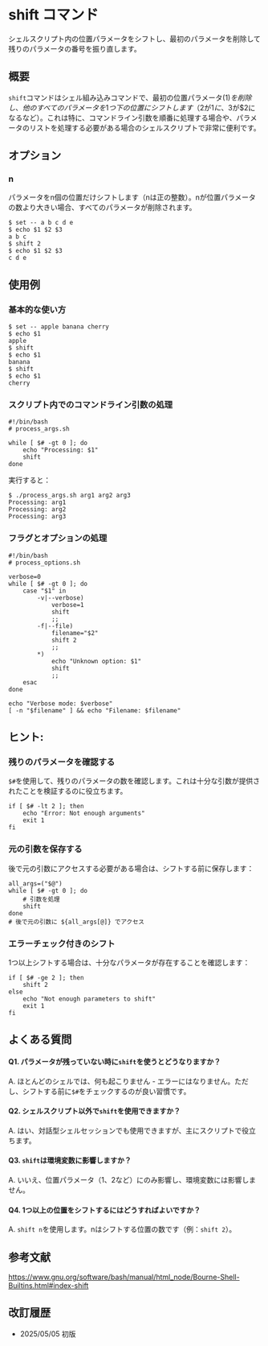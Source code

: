 # shift コマンド

シェルスクリプト内の位置パラメータをシフトし、最初のパラメータを削除して残りのパラメータの番号を振り直します。

## 概要

`shift`コマンドはシェル組み込みコマンドで、最初の位置パラメータ($1)を削除し、他のすべてのパラメータを1つ下の位置にシフトします（$2が$1に、$3が$2になるなど）。これは特に、コマンドライン引数を順番に処理する場合や、パラメータのリストを処理する必要がある場合のシェルスクリプトで非常に便利です。

## オプション

### **n**

パラメータをn個の位置だけシフトします（nは正の整数）。nが位置パラメータの数より大きい場合、すべてのパラメータが削除されます。

```console
$ set -- a b c d e
$ echo $1 $2 $3
a b c
$ shift 2
$ echo $1 $2 $3
c d e
```

## 使用例

### 基本的な使い方

```console
$ set -- apple banana cherry
$ echo $1
apple
$ shift
$ echo $1
banana
$ shift
$ echo $1
cherry
```

### スクリプト内でのコマンドライン引数の処理

```console
#!/bin/bash
# process_args.sh

while [ $# -gt 0 ]; do
    echo "Processing: $1"
    shift
done
```

実行すると：

```console
$ ./process_args.sh arg1 arg2 arg3
Processing: arg1
Processing: arg2
Processing: arg3
```

### フラグとオプションの処理

```console
#!/bin/bash
# process_options.sh

verbose=0
while [ $# -gt 0 ]; do
    case "$1" in
        -v|--verbose)
            verbose=1
            shift
            ;;
        -f|--file)
            filename="$2"
            shift 2
            ;;
        *)
            echo "Unknown option: $1"
            shift
            ;;
    esac
done

echo "Verbose mode: $verbose"
[ -n "$filename" ] && echo "Filename: $filename"
```

## ヒント:

### 残りのパラメータを確認する

`$#`を使用して、残りのパラメータの数を確認します。これは十分な引数が提供されたことを検証するのに役立ちます。

```console
if [ $# -lt 2 ]; then
    echo "Error: Not enough arguments"
    exit 1
fi
```

### 元の引数を保存する

後で元の引数にアクセスする必要がある場合は、シフトする前に保存します：

```console
all_args=("$@")
while [ $# -gt 0 ]; do
    # 引数を処理
    shift
done
# 後で元の引数に ${all_args[@]} でアクセス
```

### エラーチェック付きのシフト

1つ以上シフトする場合は、十分なパラメータが存在することを確認します：

```console
if [ $# -ge 2 ]; then
    shift 2
else
    echo "Not enough parameters to shift"
    exit 1
fi
```

## よくある質問

#### Q1. パラメータが残っていない時に`shift`を使うとどうなりますか？
A. ほとんどのシェルでは、何も起こりません - エラーにはなりません。ただし、シフトする前に`$#`をチェックするのが良い習慣です。

#### Q2. シェルスクリプト以外で`shift`を使用できますか？
A. はい、対話型シェルセッションでも使用できますが、主にスクリプトで役立ちます。

#### Q3. `shift`は環境変数に影響しますか？
A. いいえ、位置パラメータ（$1、$2など）にのみ影響し、環境変数には影響しません。

#### Q4. 1つ以上の位置をシフトするにはどうすればよいですか？
A. `shift n`を使用します。nはシフトする位置の数です（例：`shift 2`）。

## 参考文献

https://www.gnu.org/software/bash/manual/html_node/Bourne-Shell-Builtins.html#index-shift

## 改訂履歴

- 2025/05/05 初版
